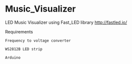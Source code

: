 # Music_Visualizer
LED Music Visualizer using Fast_LED library
http://fastled.io/

Requirements
    
    Frequency to voltage converter
    
    WS2812B LED strip
    
    Arduino
    
    
